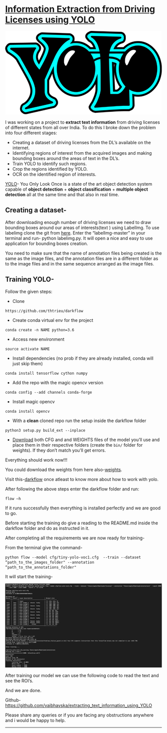 # [Information Extraction from Driving Licenses using YOLO][source]

![img-01]

I was working on a project to **extract text information** from driving licenses of different states from all over India. To do this I broke down the problem into four different stages:

- Creating a dataset of driving licenses from the DL’s available on the internet.
- Identifying regions of interest from the acquired images and making bounding boxes around the areas of text in the DL’s.
- Train YOLO to identify such regions.
- Crop the regions identified by YOLO.
-  OCR on the identified region of interests.

[YOLO][01]- You Only Look Once is a state of the art object detection system capable of **object detection** + **object classification** + **multiple object detection** all at the same time and that also in real time.

## Creating a dataset-

After downloading enough number of driving licenses we need to draw bounding boxes around our areas of interests(text ) using LabelImg. To use labelimg clone the git from [here][02]. Enter the “labelImg-master” in your terminal and run- python labelimg.py. It will open a nice and easy to use application for bounding boxes creation.

You need to make sure that the name of annotation files being created is the same as the image files, and the annotation files are in a different folder as to the image files and in the same sequence arranged as the image files.

## Training YOLO-

Follow the given steps:

- Clone

```
https://github.com/thtrieu/darkflow
```

- Create conda virtual env for the project

```
conda create -n NAME python=3.6
```

- Access new environment

```
source activate NAME
```

- Install dependencies (no prob if they are already installed, conda will just skip them)
```
conda install tensorflow cython numpy
```

- Add the repo with the magic opencv version
```
conda config --add channels conda-forge
```

- Install magic opencv
```
conda install opencv
```

- With a **clean** cloned repo run the setup inside the darkflow folder
```
python3 setup.py build_ext --inplace
```

- [Download][03] both CFG and and WEIGHTS files of the model you’ll use and place them in their respective folders (create the `bin/` folder for weights). If they don’t match you’ll get errors.

Everything should work now!!!

You could download the weights from here also-[weights][04].

Visit this-[darkflow][05] once atleast to know more about how to work with yolo.

After following the above steps enter the darkflow folder and run:

```
flow —h
```

If it runs successfully then everything is installed perfectly and we are good to go.

Before starting the training do give a reading to the README.md inside the darkflow folder and do as instructed in it.

After completing all the requirements we are now ready for training-

From the terminal give the command-

```
python flow --model cfg/tiny-yolo-voc1.cfg  --train --dataset “path_to_the_images_folder" --annotation    “path_to_the_annotations_folder"  
```

It will start the training-

![img-02]

After training our model we can use the following code to read the text and see the ROI’s.

And we are done.

Github- https://github.com/vaibhavska/extracting_text_information_using_YOLO

Please share any queries or if you are facing any obstructions anywhere and i would be happy to help.

-----------------------------------------------

[img-02]: img/1_6xFBiXKRcBPemneiDIVrig.png
[05]: https://github.com/thtrieu/darkflow
[04]: https://drive.google.com/drive/folders/0B1tW_VtY7onidEwyQ2FtQVplWEU
[03]: https://pjreddie.com/darknet/yolo/
[02]: https://github.com/tzutalin/labelImg
[01]: https://pjreddie.com/darknet/yolo/
[img-01]: img/1_bSLNlG7crv-p-m4LVYYk3Q.png
[source]: https://medium.com/@vaibhavshukla182/information-extraction-from-driving-licenses-using-yolo-f6178e81967d